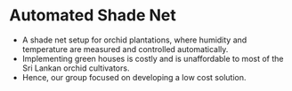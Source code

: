 # Automated Shade Net
- A shade net setup for orchid plantations, where humidity and temperature are measured and controlled automatically.
- Implementing green houses is costly and is unaffordable to most of the Sri Lankan orchid cultivators. 
- Hence, our group focused on developing a low cost solution. 
